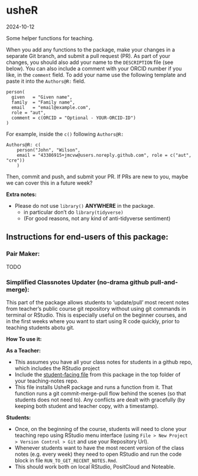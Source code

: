 # usheR

2024-10-12

<!-- Do not manually edit `README.md` -->
<!-- Edit the `README.qmd`, then render. -->
<!-- Also commit and push changes to this and the resulting README.md file. -->
<!-- This makes is easy to incorporate code examples later if we choose. -->

Some helper functions for teaching.

When you add any functions to the package, make your changes in a
separate Git branch, and submit a pull request (PR). As part of your
changes, you should also add your name to the `DESCRIPTION` file (see
below). You can also include a comment with your ORCID number if you
like, in the `comment` field. To add your name use the following
template and paste it into the `Authors@R:` field.

    person(
      given   = "Given name",
      family  = "Family name",
      email   = "email@example.com",
      role = "aut",
      comment = c(ORCID = "Optional - YOUR-ORCID-ID")
    )

For example, inside the `c()` following `Authors@R:`

    Authors@R: c(
        person("John", "Wilson",
        email = "43386915+jmcvw@users.noreply.github.com", role = c("aut", "cre"))
        )

Then, commit and push, and submit your PR. If PRs are new to you, maybe
we can cover this in a future week?

**Extra notes:**

- Please do not use `library()` **ANYWHERE** in the package.
  - in particular don’t do `library(tidyverse)`
  - (For good reasons, not any kind of anti-tidyverse sentiment)

## Instructions for end-users of this package:

### Pair Maker:

TODO

### Simplified Classnotes Updater (no-drama github pull-and-merge):

This part of the package allows students to ‘update/pull’ most recent
notes from teacher’s public course git repository without using git
commands in terminal or RStudio. This is especially useful on the
beginner courses, and in the first weeks where you want to start using R
code quickly, prior to teaching students abotu git.

**How To use it:**

**As a Teacher:**

- This assumes you have all your class notes for students in a github
  repo, which includes the RStudio project
- Include the [student-facing
  file](./resources/RUN_TO_GET_RECENT_NOTES.Rmd) from this package in
  the top folder of your teaching-notes repo.
- This file installs UsheR package and runs a function from it. That
  function runs a git commit-merge-pull flow behind the scenes (so that
  students does not need to). Any conflicts are dealt with gracefully
  (by keeping both student and teacher copy, with a timestamp).

**Students:**

- Once, on the beginning of the course, students will need to clone your
  teaching repo using RStudio menu interface (using
  `File > New Project > Version Control > Git` and use your Repository
  Url).
- Whenever students want to have the most recent version of the class
  notes (e.g. every week) they need to open RStudio and run the code
  block in file `RUN_TO_GET_RECENT_NOTES.Rmd`.
- This should work both on local RStudio, PositCloud and Noteable.

